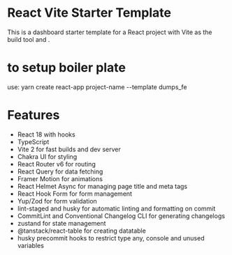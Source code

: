 # React Vite Starter Template

This is a dashboard starter template for a React project with Vite as the build tool and .

# to setup boiler plate

use: yarn create react-app project-name --template dumps_fe

# Features

- React 18 with hooks
- TypeScript
- Vite 2 for fast builds and dev server
- Chakra UI for styling
- React Router v6 for routing
- React Query for data fetching
- Framer Motion for animations
- React Helmet Async for managing page title and meta tags
- React Hook Form for form management
- Yup/Zod for form validation
- lint-staged and husky for automatic linting and formatting on commit
- CommitLint and Conventional Changelog CLI for generating changelogs
- zustand for state management
- @tanstack/react-table for creating datatable
- husky precommit hooks to restrict type any, console and unused variables
